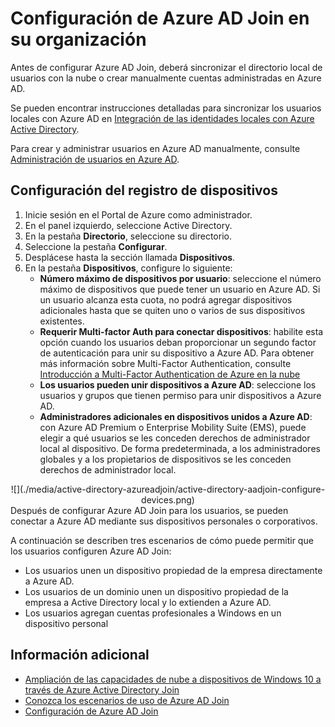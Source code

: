 <properties 
	pageTitle="Configuración de Azure AD Join para los usuarios | Microsoft Azure" 
	description="Un tema que explica cómo los administradores pueden configurar Azure AD Join para sus usuarios finales (empleados, estudiantes, otros usuarios)." 
	services="active-directory" 
	documentationCenter="" 
	authors="femila" 
	manager="stevenpo" 
	editor=""/>

<tags 
	ms.service="active-directory" 
	ms.workload="identity" 
	ms.tgt_pltfrm="na" 
	ms.devlang="na" 
	ms.topic="article" 
	ms.date="08/02/2015" 
	ms.author="femila"/>

# Configuración de Azure AD Join en su organización

Antes de configurar Azure AD Join, deberá sincronizar el directorio local de usuarios con la nube o crear manualmente cuentas administradas en Azure AD.

Se pueden encontrar instrucciones detalladas para sincronizar los usuarios locales con Azure AD en [Integración de las identidades locales con Azure Active Directory](active-directory-aadconnect.md).


Para crear y administrar usuarios en Azure AD manualmente, consulte [Administración de usuarios en Azure AD](https://msdn.microsoft.com/library/azure/hh967609.aspx).

## Configuración del registro de dispositivos 
1. Inicie sesión en el Portal de Azure como administrador.
2. En el panel izquierdo, seleccione Active Directory.
3. En la pestaña **Directorio**, seleccione su directorio.
4. Seleccione la pestaña **Configurar**.
5. Desplácese hasta la sección llamada **Dispositivos**.
6. En la pestaña **Dispositivos**, configure lo siguiente:  
   * **Número máximo de dispositivos por usuario**: seleccione el número máximo de dispositivos que puede tener un usuario en Azure AD. Si un usuario alcanza esta cuota, no podrá agregar dispositivos adicionales hasta que se quiten uno o varios de sus dispositivos existentes.
   * **Requerir Multi-factor Auth para conectar dispositivos**: habilite esta opción cuando los usuarios deban proporcionar un segundo factor de autenticación para unir su dispositivo a Azure AD. Para obtener más información sobre Multi-Factor Authentication, consulte [Introducción a Multi-Factor Authentication de Azure en la nube](multi-factor-authentication-get-started-cloud/)
   * **Los usuarios pueden unir dispositivos a Azure AD**: seleccione los usuarios y grupos que tienen permiso para unir dispositivos a Azure AD.
   * **Administradores adicionales en dispositivos unidos a Azure AD**: con Azure AD Premium o Enterprise Mobility Suite (EMS), puede elegir a qué usuarios se les conceden derechos de administrador local al dispositivo. De forma predeterminada, a los administradores globales y a los propietarios de dispositivos se les conceden derechos de administrador local.

<center>![](./media/active-directory-azureadjoin/active-directory-aadjoin-configure-devices.png) </center>
Después de configurar Azure AD Join para los usuarios, se pueden conectar a Azure AD mediante sus dispositivos personales o corporativos.

A continuación se describen tres escenarios de cómo puede permitir que los usuarios configuren Azure AD Join:

- Los usuarios unen un dispositivo propiedad de la empresa directamente a Azure AD.
- Los usuarios de un dominio unen un dispositivo propiedad de la empresa a Active Directory local y lo extienden a Azure AD.
- Los usuarios agregan cuentas profesionales a Windows en un dispositivo personal 

## Información adicional
* [Ampliación de las capacidades de nube a dispositivos de Windows 10 a través de Azure Active Directory Join](active-directory-azureadjoin-user-upgrade.md)
* [Conozca los escenarios de uso de Azure AD Join](active-directory-azureadjoin-deployment-aadjoindirect.md)
* [Configuración de Azure AD Join](active-directory-azureadjoin-setup.md)

<!---HONumber=August15_HO6-->